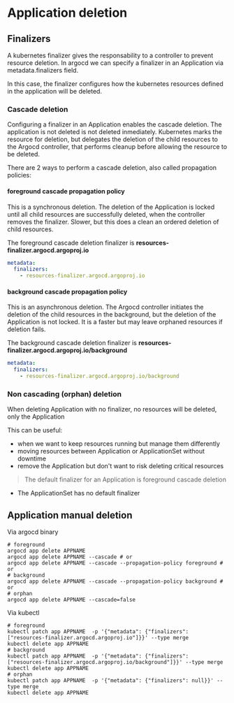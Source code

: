 # Application deletion

## Finalizers

A kubernetes finalizer gives the responsability to a controller to prevent resource deletion. In argocd we can specify a finalizer in an Application via metadata.finalizers field.

In this case, the  finalizer configures how the kubernetes resources defined in the application will be deleted.

### Cascade deletion

Configuring a finalizer in an Application enables the cascade deletion. The application is not deleted is not deleted inmediately. Kubernetes marks the resource for deletion, but delegates the deletion of the child resources to the Argocd controller, that performs cleanup before allowing the resource to be deleted.

There are 2 ways to perform a cascade deletion, also called propagation policies:

#### foreground cascade propagation policy

This is a synchronous deletion. The deletion of the Application is locked until all child resources are successfully deleted, when the controller removes the finalizer. Slower, but this does a clean an ordered deletion of child resources.

The foreground cascade deletion finalizer is **resources-finalizer.argocd.argoproj.io**

```yaml
metadata:
  finalizers:
    - resources-finalizer.argocd.argoproj.io
```

#### background cascade propagation policy

This is an asynchronous deletion. The Argocd controller initiates the deletion of the child resources in the background, but the deletion of the Application is not locked. It is a faster but may leave orphaned resources if deletion fails.

The background cascade deletion finalizer is **resources-finalizer.argocd.argoproj.io/background**

```yaml
metadata:
  finalizers:
    - resources-finalizer.argocd.argoproj.io/background
```

### Non cascading (orphan) deletion

When deleting Application with no finalizer, no resources will be deleted, only the Application

This can be useful:

- when we want to keep resources running but manage them differently
- moving resources between Application or ApplicationSet without downtime
- remove the Application but don't want to risk deleting critical resources

> The default finalizer for an Application is foreground cascade deletion

- The ApplicationSet has no default finalizer

## Application manual deletion

Via argocd binary

```shell
# foreground
argocd app delete APPNAME 
argocd app delete APPNAME --cascade # or
argocd app delete APPNAME --cascade --propagation-policy foreground # or
# background
argocd app delete APPNAME --cascade --propagation-policy background # or
# orphan
argocd app delete APPNAME --cascade=false
```

Via kubectl

```shell
# foreground
kubectl patch app APPNAME  -p '{"metadata": {"finalizers": ["resources-finalizer.argocd.argoproj.io"]}}' --type merge
kubectl delete app APPNAME
# background
kubectl patch app APPNAME  -p '{"metadata": {"finalizers": ["resources-finalizer.argocd.argoproj.io/background"]}}' --type merge
kubectl delete app APPNAME
# orphan
kubectl patch app APPNAME  -p '{"metadata": {"finalizers": null}}' --type merge
kubectl delete app APPNAME
```
